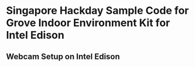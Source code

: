 # Singapore Hackday Sample Code for Grove Indoor Environment Kit for Intel Edison

## Webcam Setup on Intel Edison

